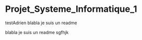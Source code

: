 # Projet_Systeme_Informatique_1
testAdrien
blabla je suis un readme

blabla je suis un readme
sgfhjk